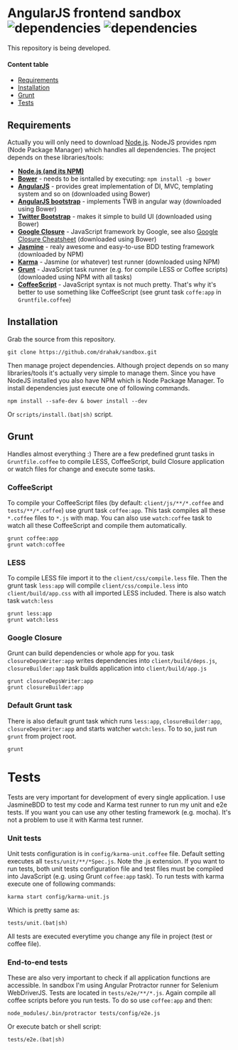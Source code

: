 AngularJS frontend sandbox ![dependencies](https://david-dm.org/drahak/sandbox.png) ![dependencies](https://david-dm.org/drahak/sandbox/dev-status.png)
==================================
This repository is being developed.

#### Content table
- [Requirements](#requirements)
- [Installation](#installation)
- [Grunt](#grunt)
- [Tests](#tests)

Requirements
------------
Actually you will only need to download [Node.js](http://nodejs.org/). NodeJS provides npm (Node Package Manager) which handles all dependencies. The project depends on these libraries/tools:

- **[Node.js (and its NPM)](http://nodejs.org/)**
- **[Bower](https://github.com/bower/bower)** - needs to be isntalled by executing: `npm install -g bower`
- **[AngularJS](http://angularjs.org/)** - provides great implementation of DI, MVC, templating system and so on (downloaded using Bower)
- **[AngularJS bootstrap](http://angular-ui.github.io/bootstrap/)** - implements TWB in angular way (downloaded using Bower)
- **[Twitter Bootstrap](http://twitter.github.io/bootstrap/)** - makes it simple to build UI (downloaded using Bower)
- **[Google Closure](https://developers.google.com/closure/)** - JavaScript framework by Google, see also [Google Closure Cheatsheet](http://www.closurecheatsheet.com/) (downloaded using Bower)
- **[Jasmine](http://pivotal.github.io/jasmine/)** - realy awesome and easy-to-use BDD testing framework (downloaded by NPM)
- **[Karma](http://karma-runner.github.io/)** - Jasmine (or whatever) test runner (downloaded using NPM)
- **[Grunt](http://pivotal.github.io/jasmine/)** - JavaScript task runner (e.g. for compile LESS or Coffee scripts) (downloaded using NPM with all tasks)
- **[CoffeeScript](http://coffeescript.org/)** - JavaScript syntax is not much pretty. That's why it's better to use something like CoffeeScript (see grunt task `coffe:app` in `Gruntfile.coffee`)

Installation
------------
Grab the source from this repository.

	git clone https://github.com/drahak/sandbox.git

Then manage project dependencies. Although project depends on so many libraries/tools it's actually very simple to manage them. Since you have NodeJS installed you also have NPM which is Node Package Manager. To install dependencies just execute one of following commands.

	npm install --safe-dev & bower install --dev

Or `scripts/install.(bat|sh)` script.

Grunt
-----
Handles almost everything :) There are a few predefined grunt tasks in `Gruntfile.coffee` to compile LESS, CoffeeScript, build Closure application or watch files for change and execute some tasks.

### CoffeeScript
To compile your CoffeeScript files (by default: `client/js/**/*.coffee` and `tests/**/*.coffee`) use grunt task `coffee:app`. This task compiles all these `*.coffee` files to `*.js` with map. You can also use `watch:coffee` task to watch all these CoffeeScript and compile them automatically.

	grunt coffee:app
	grunt watch:coffee

### LESS
To compile LESS file import it to the `client/css/compile.less` file. Then the grunt task `less:app` will compile `client/css/compile.less` into `client/build/app.css` with all imported LESS included. There is also watch task `watch:less`

	grunt less:app
	grunt watch:less

### Google Closure
Grunt can build dependencies or whole app for you. task `closureDepsWriter:app` writes dependencies into `client/build/deps.js`, `closureBuilder:app` task builds application into `client/build/app.js`

	grunt closureDepsWriter:app
	grunt closureBuilder:app


### Default Grunt task
There is also default grunt task which runs `less:app`, `closureBuilder:app`, `closureDepsWriter:app` and starts watcher `watch:less`. To to so, just run `grunt` from project root.

	grunt

Tests
=====
Tests are very important for development of every single application. I use JasmineBDD to test my code and Karma test runner to run my unit and e2e tests. If you want you can use any other testing framework (e.g. mocha). It's not a problem to use it with Karma test runner.

### Unit tests
Unit tests configuration is in `config/karma-unit.coffee` file. Default setting executes all `tests/unit/**/*Spec.js`. Note the .js extension. If you want to run tests, both unit tests configuration file and test files must be compiled into JavaScript (e.g. using Grunt `coffee:app` task). To run tests with karma execute one of following commands:

	karma start config/karma-unit.js

Which is pretty same as:

	tests/unit.(bat|sh)

All tests are executed everytime you change any file in project (test or coffee file).

### End-to-end tests
These are also very important to check if all application functions are accessible. In sandbox I'm using Angular Protractor runner for Selenium WebDriverJS. Tests are located in `tests/e2e/**/*.js`. Again compile all coffee scripts before you run tests. To do so use `coffee:app` and then:

	node_modules/.bin/protractor tests/config/e2e.js

Or execute batch or shell script:

	tests/e2e.(bat|sh)